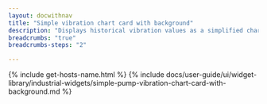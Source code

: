 ```yaml
---
layout: docwithnav
title: "Simple vibration chart card with background"
description: "Displays historical vibration values as a simplified chart with background. Optionally may display the corresponding latest vibration value."
breadcrumbs: "true"
breadcrumbs-steps: "2"

---
```

{% include get-hosts-name.html %}
{% include docs/user-guide/ui/widget-library/industrial-widgets/simple-pump-vibration-chart-card-with-background.md %}
